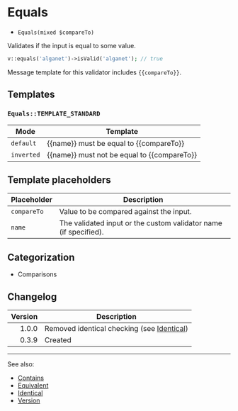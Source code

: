 # Equals

- `Equals(mixed $compareTo)`

Validates if the input is equal to some value.

```php
v::equals('alganet')->isValid('alganet'); // true
```

Message template for this validator includes `{{compareTo}}`.

## Templates

### `Equals::TEMPLATE_STANDARD`

| Mode       | Template                                    |
|------------|---------------------------------------------|
| `default`  | {{name}} must be equal to {{compareTo}}     |
| `inverted` | {{name}} must not be equal to {{compareTo}} |

## Template placeholders

| Placeholder | Description                                                      |
|-------------|------------------------------------------------------------------|
| `compareTo` | Value to be compared against the input.                          |
| `name`      | The validated input or the custom validator name (if specified). |

## Categorization

- Comparisons

## Changelog

| Version | Description                                                |
|--------:|------------------------------------------------------------|
|   1.0.0 | Removed identical checking (see [Identical](Identical.md)) |
|   0.3.9 | Created                                                    |

***
See also:

- [Contains](Contains.md)
- [Equivalent](Equivalent.md)
- [Identical](Identical.md)
- [Version](Version.md)
